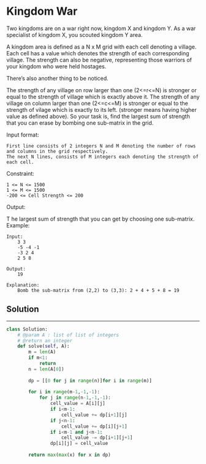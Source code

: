 <h1>Kingdom War</h1>

<p>
Two kingdoms are on a war right now, kingdom X and kingdom Y. As a war specialist of kingdom X, you scouted kingdom Y area.

A kingdom area is defined as a N x M grid with each cell denoting a village.
Each cell has a value which denotes the strength of each corresponding village.
The strength can also be negative, representing those warriors of your kingdom who were held hostages.

There’s also another thing to be noticed.

The strength of any village on row larger than one (2<=r<=N) is stronger or equal to the strength of village which is exactly above it.
The strength of any village on column larger than one (2<=c<=M) is stronger or equal to the strength of vilage which is exactly to its left.
(stronger means having higher value as defined above).
So your task is, find the largest sum of strength that you can erase by bombing one sub-matrix in the grid.

Input format:

    First line consists of 2 integers N and M denoting the number of rows and columns in the grid respectively.
    The next N lines, consists of M integers each denoting the strength of each cell.

Constraint:

    1 <= N <= 1500
    1 <= M <= 1500
    -200 <= Cell Strength <= 200
Output:

T   he largest sum of strength that you can get by choosing one sub-matrix.
Example:

    Input:
        3 3
        -5 -4 -1
        -3 2 4
        2 5 8

    Output:
        19

    Explanation:
        Bomb the sub-matrix from (2,2) to (3,3): 2 + 4 + 5 + 8 = 19

<h2>Solution</h2>

***

```python
class Solution:
    # @param A : list of list of integers
    # @return an integer
    def solve(self, A):
        m = len(A)
        if m<1:
            return
        n = len(A[0])
        
        dp = [[0 for j in range(n)]for i in range(m)]
        
        for i in range(m-1,-1,-1):
            for j in range(n-1,-1,-1):
                cell_value = A[i][j]
                if i<m-1:
                    cell_value += dp[i+1][j]
                if j<n-1:
                    cell_value += dp[i][j+1]
                if i<m-1 and j<n-1:
                    cell_value -= dp[i+1][j+1]
                dp[i][j] = cell_value
                
        return max(max(x) for x in dp)
```